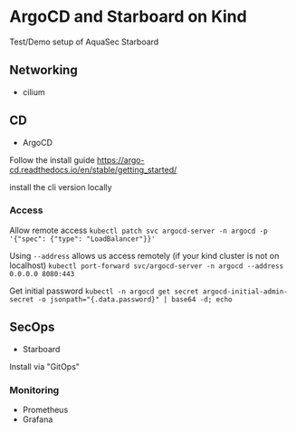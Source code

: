 # ArgoCD and Starboard on Kind

Test/Demo setup of AquaSec Starboard

## Networking

- cilium

## CD

- ArgoCD

Follow the install guide https://argo-cd.readthedocs.io/en/stable/getting_started/

install the cli version locally

### Access

Allow remote access
`kubectl patch svc argocd-server -n argocd -p '{"spec": {"type": "LoadBalancer"}}'`

Using `--address` allows us access remotely (if your kind cluster is not on localhost)
`kubectl port-forward svc/argocd-server -n argocd --address 0.0.0.0 8080:443`

Get initial password
`kubectl -n argocd get secret argocd-initial-admin-secret -o jsonpath="{.data.password}" | base64 -d; echo`


## SecOps

- Starboard

Install via "GitOps"



### Monitoring

- Prometheus
- Grafana


